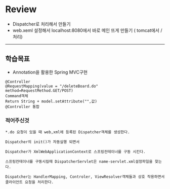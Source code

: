 # Review

- Dispatcher로 처리해서 만들기
- web.xeml 설정해서 localhost:8080에서 바로 메인 뜨게 만들기 ( tomcat에서 / 처리)

-----------------------------------------------------

## 학습목표
- Annotation을 활용한 Spring MVC구현
```
@Controller
@RequestMapping(value = "/deleteBoard.do" method=RequestMethod.GET/POST)
Command객체
Return String + model.setAttribute("",값)
@Controller 통합
```

### 적어주신것
```
*.do 요청이 있을 때 web,xml에 등록된 Dispatcher객체를 생성한다.

Dispatcher의 init()가 자동실행 되면서

Dispatcher가 XmlWebApplicationContext로 스프링컨테이너를 구동 시킨다.

스프링컨테이너를 구동시킬때 DispatcherServlet은 name-servlet.xml설정파일을 찾는다.

Dispatcher는 HandlerMapping, Controler, ViewResolver객체들과 상호 작용하면서 클라이언트 요청을 처리한다.
```


